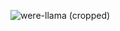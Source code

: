 ![were-llama (cropped)](https://github.com/user-attachments/assets/4007eb6d-6eab-4254-9174-a8adbf781d15)
